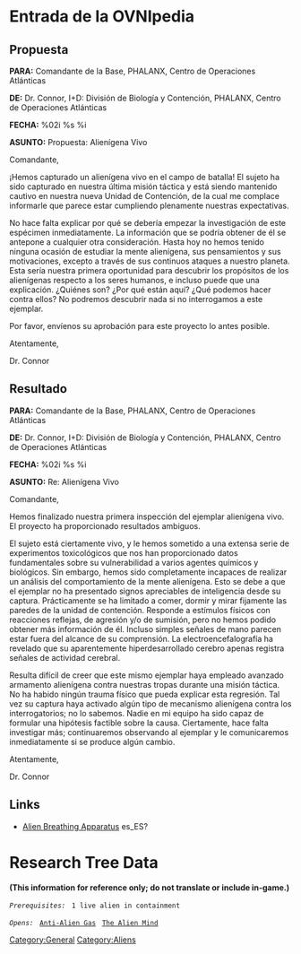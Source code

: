 # Entrada de la OVNIpedia

## Propuesta

**PARA:** Comandante de la Base, PHALANX, Centro de Operaciones
Atlánticas

**DE:** Dr. Connor, I+D: División de Biología y Contención, PHALANX,
Centro de Operaciones Atlánticas

**FECHA:** %02i %s %i

**ASUNTO:** Propuesta: Alienígena Vivo

Comandante,

¡Hemos capturado un alienígena vivo en el campo de batalla! El sujeto ha
sido capturado en nuestra última misión táctica y está siendo mantenido
cautivo en nuestra nueva Unidad de Contención, de la cual me complace
informarle que parece estar cumpliendo plenamente nuestras expectativas.

No hace falta explicar por qué se debería empezar la investigación de
este espécimen inmediatamente. La información que se podría obtener de
él se antepone a cualquier otra consideración. Hasta hoy no hemos tenido
ninguna ocasión de estudiar la mente alienígena, sus pensamientos y sus
motivaciones, excepto a través de sus continuos ataques a nuestro
planeta. Esta sería nuestra primera oportunidad para descubrir los
propósitos de los alienígenas respecto a los seres humanos, e incluso
puede que una explicación. ¿Quiénes son? ¿Por qué están aquí? ¿Qué
podemos hacer contra ellos? No podremos descubrir nada si no
interrogamos a este ejemplar.

Por favor, envíenos su aprobación para este proyecto lo antes posible.

Atentamente,

Dr. Connor

## Resultado

**PARA:** Comandante de la Base, PHALANX, Centro de Operaciones
Atlánticas

**DE:** Dr. Connor, I+D: División de Biología y Contención, PHALANX,
Centro de Operaciones Atlánticas

**FECHA:** %02i %s %i

**ASUNTO:** Re: Alienígena Vivo

Comandante,

Hemos finalizado nuestra primera inspección del ejemplar alienígena
vivo. El proyecto ha proporcionado resultados ambiguos.

El sujeto está ciertamente vivo, y le hemos sometido a una extensa serie
de experimentos toxicológicos que nos han proporcionado datos
fundamentales sobre su vulnerabilidad a varios agentes químicos y
biológicos. Sin embargo, hemos sido completamente incapaces de realizar
un análisis del comportamiento de la mente alienígena. Esto se debe a
que el ejemplar no ha presentado signos apreciables de inteligencia
desde su captura. Prácticamente se ha limitado a comer, dormir y mirar
fijamente las paredes de la unidad de contención. Responde a estímulos
físicos con reacciones reflejas, de agresión y/o de sumisión, pero no
hemos podido obtener más información de él. Incluso simples señales de
mano parecen estar fuera del alcance de su comprensión. La
electroencefalografía ha revelado que su aparentemente hiperdesarrollado
cerebro apenas registra señales de actividad cerebral.

Resulta difícil de creer que este mismo ejemplar haya empleado avanzado
armamento alienígena contra nuestras tropas durante una misión táctica.
No ha habido ningún trauma físico que pueda explicar esta regresión. Tal
vez su captura haya activado algún tipo de mecanismo alienígena contra
los interrogatorios; no lo sabemos. Nadie en mi equipo ha sido capaz de
formular una hipótesis factible sobre la causa. Ciertamente, hace falta
investigar más; continuaremos observando al ejemplar y le comunicaremos
inmediatamente si se produce algún cambio.

Atentamente,

Dr. Connor

## Links

- [Alien Breathing
  Apparatus](Research/Alien_Breathing_Apparatus "wikilink") es_ES?

# Research Tree Data

**(This information for reference only; do not translate or include
in-game.)**

*`Prerequisites:`*
` 1 live alien in containment`

*`Opens:`*
` `[`Anti-Alien Gas`](Research/Anti-Alien_Gas "wikilink")
` `[`The Alien Mind`](Aliens/The_Alien_Mind "wikilink")

[Category:General](Category:General "wikilink")
[Category:Aliens](Category:Aliens "wikilink")